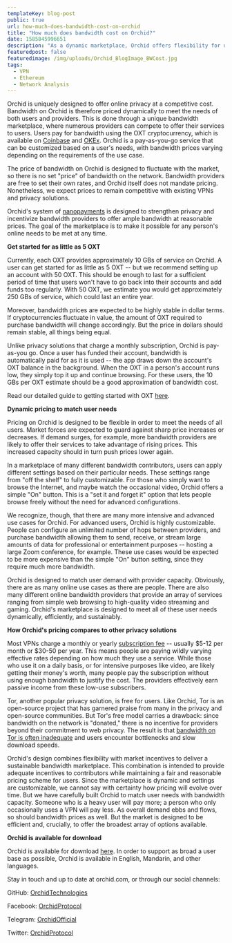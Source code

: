 ```yaml
---
templateKey: blog-post
public: true
url: how-much-does-bandwidth-cost-on-orchid
title: "How much does bandwidth cost on Orchid?"
date: 1585845996651
description: "As a dynamic marketplace, Orchid offers flexibility for users and bandwidth providers while incentivizing providers to price their services competitively"
featuredpost: false
featuredimage: /img/uploads/Orchid_BlogImage_BWCost.jpg
tags:
  - VPN
  - Ethereum
  - Network Analysis
---
```


Orchid is uniquely designed to offer online privacy at a competitive cost. Bandwidth on Orchid is therefore priced dynamically to meet the needs of both users and providers. This is done through a unique bandwidth marketplace, where numerous providers can compete to offer their services to users. Users pay for bandwidth using the OXT cryptocurrency, which is available on [Coinbase](https://www.coinbase.com/) and [OKEx](https://www.okex.com/en/spot/trade/oxt_usdt). Orchid is a pay-as-you-go service that can be customized based on a user's needs, with bandwidth prices varying depending on the requirements of the use case.

The price of bandwidth on Orchid is designed to fluctuate with the market, so there is no set "price" of bandwidth on the network. Bandwidth providers are free to set their own rates, and Orchid itself does not mandate pricing. Nonetheless, we expect prices to remain competitive with existing VPNs and privacy solutions.

Orchid's system of [nanopayments](https://medium.com/orchid-labs/probabilistic-nanopayments-4aa423c3f22f) is designed to strengthen privacy and incentivize bandwidth providers to offer ample bandwidth at reasonable prices. The goal of the marketplace is to make it possible for any person's online needs to be met at any time.

**Get started for as little as 5 OXT**

Currently, each OXT provides approximately 10 GBs of service on Orchid. A user can get started for as little as 5 OXT -- but we recommend setting up an account with 50 OXT. This should be enough to last for a sufficient period of time that users won't have to go back into their accounts and add funds too regularly. With 50 OXT, we estimate you would get approximately 250 GBs of service, which could last an entire year.

Moreover, bandwidth prices are expected to be highly stable in dollar terms. If cryptocurrencies fluctuate in value, the amount of OXT required to purchase bandwidth will change accordingly. But the price in dollars should remain stable, all things being equal.

Unlike privacy solutions that charge a monthly subscription, Orchid is pay-as-you go. Once a user has funded their account, bandwidth is automatically paid for as it is used -- the app draws down the account's OXT balance in the background. When the OXT in a person's account runs low, they simply top it up and continue browsing. For these users, the 10 GBs per OXT estimate should be a good approximation of bandwidth cost.

Read our detailed guide to getting started with OXT [here](https://blog.orchid.com/how-to-start-using-orchid-with-oxt/).

**Dynamic pricing to match user needs**

Pricing on Orchid is designed to be flexible in order to meet the needs of all users. Market forces are expected to guard against sharp price increases or decreases. If demand surges, for example, more bandwidth providers are likely to offer their services to take advantage of rising prices. This increased capacity should in turn push prices lower again.

In a marketplace of many different bandwidth contributors, users can apply different settings based on their particular needs. These settings range from "off the shelf" to fully customizable. For those who simply want to browse the Internet, and maybe watch the occasional video, Orchid offers a simple "On" button. This is a "set it and forget it" option that lets people browse freely without the need for advanced configurations.

We recognize, though, that there are many more intensive and advanced use cases for Orchid. For advanced users, Orchid is highly customizable. People can configure an unlimited number of hops between providers, and purchase bandwidth allowing them to send, receive, or stream large amounts of data for professional or entertainment purposes -- hosting a large Zoom conference, for example. These use cases would be expected to be more expensive than the simple "On" button setting, since they require much more bandwidth.

Orchid is designed to match user demand with provider capacity. Obviously, there are as many online use cases as there are people. There are also many different online bandwidth providers that provide an array of services ranging from simple web browsing to high-quality video streaming and gaming. Orchid's marketplace is designed to meet all of these user needs dynamically, efficiently, and sustainably.

**How Orchid's pricing compares to other privacy solutions**

Most VPNs charge a monthly or yearly [subscription fee](https://www.codeinwp.com/blog/how-much-does-a-vpn-cost/) -- usually $5-12 per month or $30-50 per year. This means people are paying wildly varying effective rates depending on how much they use a service. While those who use it on a daily basis, or for intensive purposes like video, are likely getting their money's worth, many people pay the subscription without using enough bandwidth to justify the cost. The providers effectively earn passive income from these low-use subscribers.

Tor, another popular privacy solution, is free for users. Like Orchid, Tor is an open-source project that has garnered praise from many in the privacy and open-source communities. But Tor's free model carries a drawback: since bandwidth on the network is "donated," there is no incentive for providers beyond their commitment to web privacy. The result is that [bandwidth on Tor is often inadequate](https://www.quora.com/Why-is-the-Tor-browser-slower-than-others) and users encounter bottlenecks and slow download speeds.

Orchid's design combines flexibility with market incentives to deliver a sustainable bandwidth marketplace. This combination is intended to provide adequate incentives to contributors while maintaining a fair and reasonable pricing scheme for users. Since the marketplace is dynamic and settings are customizable, we cannot say with certainty how pricing will evolve over time. But we have carefully built Orchid to match user needs with bandwidth capacity. Someone who is a heavy user will pay more; a person who only occasionally uses a VPN will pay less. As overall demand ebbs and flows, so should bandwidth prices as well. But the market is designed to be efficient and, crucially, to offer the broadest array of options available.

**Orchid is available for download**

Orchid is available for download [here](https://www.orchid.com/download). In order to support as broad a user base as possible, Orchid is available in English, Mandarin, and other languages.

Stay in touch and up to date at orchid.com, or through our social channels:

GitHub: [OrchidTechnologies](https://github.com/OrchidTechnologies)

Facebook: [OrchidProtocol](https://www.t.me/OrchidOfficial)

Telegram: [OrchidOfficial](https://www.t.me/OrchidOfficial)

Twitter: [OrchidProtocol](https://twitter.com/OrchidProtocol)